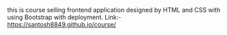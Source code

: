 this is course selling frontend application designed by HTML and CSS with using Bootstrap with deployment.
Link:- https://santosh8849.github.io/course/
